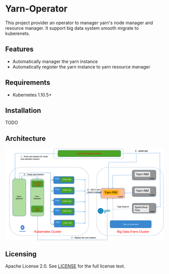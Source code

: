 # Yarn-Operator
                                                                                      
This project provider an operator to manager yarn's node manager and resource manager. It support big data system smooth migrate to kuberenets.

## Features
* Automatically manager the yarn instance
* Automatically register the yarn instance to yarn resource manager

## Requirements

* Kubernetes 1.10.5+

## Installation
TODO

## Architecture

![Architecture Of Yarn Opterator](docs/images/architecture.png)

## Licensing

Apache License 2.0. See [LICENSE](LICENSE) for the full license text.                                                                                                         